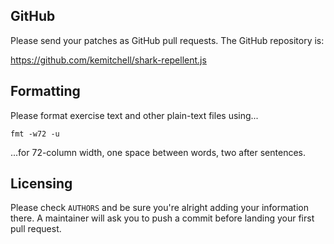 ## GitHub

Please send your patches as GitHub pull requests. The GitHub repository is:

<https://github.com/kemitchell/shark-repellent.js>

## Formatting

Please format exercise text and other plain-text files using...

    fmt -w72 -u

...for 72-column width, one space between words, two after sentences.

## Licensing

Please check `AUTHORS` and be sure you're alright adding your
information there.  A maintainer will ask you to push a commit before
landing your first pull request.
